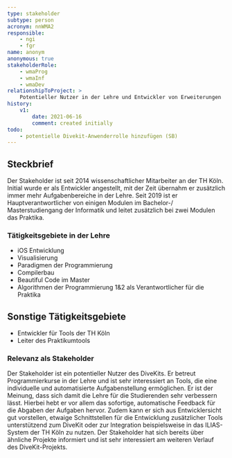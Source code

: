 ```yaml
---
type: stakeholder
subtype: person
acronym: nnWMA2
responsible:
    - ngi
    - fgr
name: anonym
anonymous: true
stakeholderRole: 
    - wmaProg
    - wmaInf
    - wmaDev
relationshipToProject: >
    Potentieller Nutzer in der Lehre und Entwickler von Erweiterungen
history:
    v1:
        date: 2021-06-16
        comment: created initially
todo:
    - potentielle Divekit-Anwenderrolle hinzufügen (SB)
---
```


## Steckbrief

Der Stakeholder ist seit 2014 wissenschaftlicher Mitarbeiter an der TH Köln. Initial wurde er als Entwickler angestellt, mit der Zeit übernahm er zusätzlich immer mehr Aufgabenbereiche in der Lehre.
Seit 2019 ist er Hauptverantwortlicher von einigen Modulen im Bachelor-/ Masterstudiengang der Informatik und leitet zusätzlich bei zwei Modulen das Praktika.

### Tätigkeitsgebiete in der Lehre

* iOS Entwicklung
* Visualisierung
* Paradigmen der Programmierung
* Compilerbau
* Beautiful Code im Master
* Algorithmen der Programmierung 1&2 als Verantwortlicher für die Praktika

## Sonstige Tätigkeitsgebiete

* Entwickler für Tools der TH Köln
* Leiter des Praktikumtools

### Relevanz als Stakeholder

Der Stakeholder ist ein potentieller Nutzer des DiveKits. Er betreut Programmierkurse in der Lehre und ist sehr interessiert an Tools, die eine individuelle und automatisierte Aufgabenstellung ermöglichen. Er ist der Meinung, dass sich damit die Lehre für die Studierenden sehr verbessern lässt. Hierbei hebt er vor allem das sofortige, automatische Feedback für die Abgaben der Aufgaben hervor. 
Zudem kann er sich aus Entwicklersicht gut vorstellen, etwaige Schnittstellen für die Entwicklung zusätzlicher Tools unterstützend zum DiveKit oder zur Integration beispielsweise in das ILIAS-System der TH Köln zu nutzen.
Der Stakeholder hat sich bereits über ähnliche Projekte informiert und ist sehr interessiert am weiteren Verlauf des DiveKit-Projekts.
